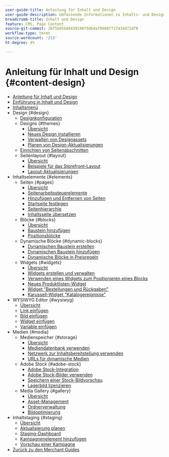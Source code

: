 ```yaml
---
user-guide-title: Anleitung für Inhalt und Design
user-guide-description: Umfassende Informationen zu Inhalts- und Designfunktionen für Adobe Commerce- und Magento Open Source-Administratoren sowie E-Commerce-Marketer.
breadcrumb-title: Inhalt und Design
feature: CMS, Page Content
source-git-commit: 2bf5b95b89439196f9db4af0908ff27434472df8
workflow-type: tm+mt
source-wordcount: '213'
ht-degree: 4%

---
```



# Anleitung für Inhalt und Design {#content-design}

- [Anleitung für Inhalt und Design](guide-overview.md)
- [Einführung in Inhalt und Design](introduction.md)
- [Inhaltsmenü](content-menu.md)
- Design {#design}
   - [Designkonfiguration](configuration.md)
   - Designs {#themes}
      - [Übersicht](themes.md)
      - [Neues Design installieren](theme-install.md)
      - [Verwalten von Designassets](theme-assets.md)
      - [Planen von Design-Aktualisierungen](schedule.md)
   - [Einrichten von Seitenabschnitten](page-setup.md)
   - Seitenlayout {#layout}
      - [Übersicht](page-layout.md)
      - [Beispiele für das Storefront-Layout](page-layout-examples.md)
      - [Layout-Aktualisierungen](layout-updates.md)
- Inhaltselemente {#elements}
   - Seiten {#pages}
      - [Übersicht](pages.md)
      - [Seitenarbeitssteuerelemente](pages-workspace.md)
      - [Hinzufügen und Entfernen von Seiten](page-add.md)
      - [Startseite festlegen](page-home-new.md)
      - [Seitenhierarchie](page-hierarchy.md)
      - [Inhaltsseite übersetzen](page-translate.md)
   - Blöcke {#blocks}
      - [Übersicht](blocks.md)
      - [Baustein hinzufügen](block-add.md)
      - [Positionsblöcke](block-position.md)
   - Dynamische Blöcke {#dynamic-blocks}
      - [Dynamischen Baustein erstellen](dynamic-blocks.md)
      - [Dynamischen Baustein hinzufügen](dynamic-blocks-rotate.md)
      - [Dynamische Blöcke in Preisregeln](dynamic-blocks-price-rules.md)
   - Widgets {#widgets}
      - [Übersicht](widgets.md)
      - [Widgets erstellen und verwalten](widget-create.md)
      - [Verwenden eines Widgets zum Positionieren eines Blocks](widget-static-block.md)
      - [Neues Produktlisten-Widget](widget-new-products-list.md)
      - [Widget &quot;Bestellungen und Rückgaben&quot;](widget-orders-returns.md)
      - [Karussell-Widget &quot;Katalogereignisse&quot;](widget-event-carousel.md)
- WYSIWYG Editor {#wysiwyg}
   - [Übersicht](editor.md)
   - [Link einfügen](editor-insert-link.md)
   - [Bild einfügen](editor-insert-image.md)
   - [Widget einfügen](editor-widget.md)
   - [Variable einfügen](editor-insert-variable.md)
- Medien {#media}
   - Medienspeicher {#storage}
      - [Übersicht](media-storage.md)
      - [Mediendatenbank verwenden](media-storage-database.md)
      - [Netzwerk zur Inhaltsbereitstellung verwenden](media-storage-content-delivery-network.md)
      - [URLs für dynamische Medien](catalog-urls-dynamic-media.md)
   - Adobe Stock {#adobe-stock}
      - [Adobe Stock-Integration](adobe-stock.md)
      - [Adobe Stock-Bilder verwenden](adobe-stock-manage.md)
      - [Speichern einer Stock-Bildvorschau](adobe-stock-save-preview.md)
      - [Lagerbild lizenzieren](adobe-stock-license-image.md)
   - Media Gallery {#gallery}
      - [Übersicht](media-gallery.md)
      - [Asset-Management](media-gallery-asset-management.md)
      - [Ordnerverwaltung](media-gallery-folder-management.md)
      - [Bildoptimierung](media-gallery-image-optimization.md)
- Inhaltstaging {#staging}
   - [Übersicht](content-staging.md)
   - [Aktualisierung planen](content-staging-scheduled-update.md)
   - [Staging-Dashboard](content-staging-dashboard.md)
   - [Kampagnenelement hinzufügen](content-staging-add-item.md)
   - [Vorschau einer Kampagne](content-staging-preview.md)
- [Zurück zu den Merchant Guides](https://experienceleague.adobe.com/en/docs/commerce-admin/user-guides/home)

